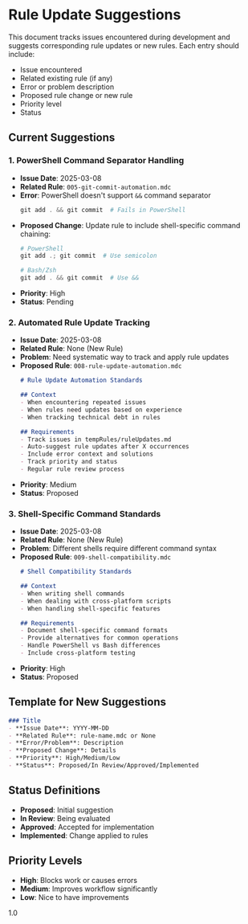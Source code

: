# Rule Update Suggestions

This document tracks issues encountered during development and suggests corresponding rule updates or new rules.
Each entry should include:
- Issue encountered
- Related existing rule (if any)
- Error or problem description
- Proposed rule change or new rule
- Priority level
- Status

## Current Suggestions

### 1. PowerShell Command Separator Handling
- **Issue Date**: 2025-03-08
- **Related Rule**: `005-git-commit-automation.mdc`
- **Error**: PowerShell doesn't support `&&` command separator
  ```powershell
  git add . && git commit  # Fails in PowerShell
  ```
- **Proposed Change**: Update rule to include shell-specific command chaining:
  ```powershell
  # PowerShell
  git add .; git commit  # Use semicolon
  
  # Bash/Zsh
  git add . && git commit  # Use &&
  ```
- **Priority**: High
- **Status**: Pending

### 2. Automated Rule Update Tracking
- **Issue Date**: 2025-03-08
- **Related Rule**: None (New Rule)
- **Problem**: Need systematic way to track and apply rule updates
- **Proposed Rule**: `008-rule-update-automation.mdc`
  ```markdown
  # Rule Update Automation Standards
  
  ## Context
  - When encountering repeated issues
  - When rules need updates based on experience
  - When tracking technical debt in rules
  
  ## Requirements
  - Track issues in tempRules/ruleUpdates.md
  - Auto-suggest rule updates after X occurrences
  - Include error context and solutions
  - Track priority and status
  - Regular rule review process
  ```
- **Priority**: Medium
- **Status**: Proposed

### 3. Shell-Specific Command Standards
- **Issue Date**: 2025-03-08
- **Related Rule**: None (New Rule)
- **Problem**: Different shells require different command syntax
- **Proposed Rule**: `009-shell-compatibility.mdc`
  ```markdown
  # Shell Compatibility Standards
  
  ## Context
  - When writing shell commands
  - When dealing with cross-platform scripts
  - When handling shell-specific features
  
  ## Requirements
  - Document shell-specific command formats
  - Provide alternatives for common operations
  - Handle PowerShell vs Bash differences
  - Include cross-platform testing
  ```
- **Priority**: High
- **Status**: Proposed

## Template for New Suggestions

```markdown
### Title
- **Issue Date**: YYYY-MM-DD
- **Related Rule**: rule-name.mdc or None
- **Error/Problem**: Description
- **Proposed Change**: Details
- **Priority**: High/Medium/Low
- **Status**: Proposed/In Review/Approved/Implemented
```

## Status Definitions
- **Proposed**: Initial suggestion
- **In Review**: Being evaluated
- **Approved**: Accepted for implementation
- **Implemented**: Change applied to rules

## Priority Levels
- **High**: Blocks work or causes errors
- **Medium**: Improves workflow significantly
- **Low**: Nice to have improvements

<version>1.0</version> 